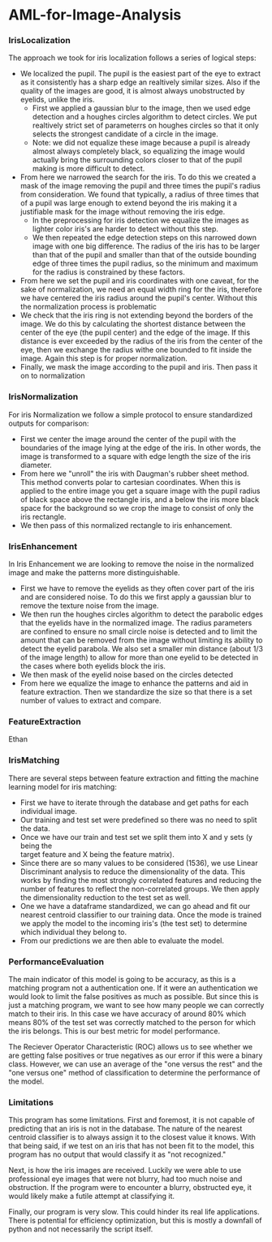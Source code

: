 # AML-for-Image-Analysis

### IrisLocalization

The approach we took for iris localization follows a series of logical steps:

- We localized the pupil. The pupil is the easiest part of the eye to extract 
as it consistently has a sharp edge an realtively similar sizes. Also if the 
quality of the images are good, it is almost always unobstructed by eyelids,
unlike the iris. 
  - First we applied a gaussian blur to the image, then we used edge detection
  and a houghes circles algorithm to detect circles. We put realtively strict 
  set of parameterrs on houghes circles so that it only selects the strongest 
  candidate of a circle in the image.
  - Note: we did not equalize these image because a pupil is already almost always 
  completely black, so equalizing the image would actually bring the surrounding
  colors closer to that of the pupil making is more difficult to detect.
- From here we narrowed the search for the iris. To do this we created a mask of the
image removing the pupil and three times the pupil's radius from consideration. 
We found that typically, a radius of three times that of a pupil was large enough 
to extend beyond the iris making it a justifiable mask for the image without 
removing the iris edge.
  - In the preprocessing for iris detection we equalize the images as lighter color 
  iris's are harder to detect without this step.
  - We then repeated the edge detection steps on this narrowed down image with one 
  big difference. The radius of the iris has to be larger than that of the pupil and 
  smaller than that of the outside bounding edge of three times the pupil radius,
  so the minimum and maximum for the radius is constrained by these factors.
- From here we set the pupil and iris coordinates with one caveat, for the sake
of normalization, we need an equal width ring for the iris, therefore we have centered
the iris radius around the pupil's center. Without this the normalization process
is problematic
- We check that the iris ring is not extending beyond the borders of the 
image. We do this by calculating the shortest distance between the center of the
eye (the pupil center) and the edge of the image. If this distance is ever exceeded 
by the radius of the iris from the center of the eye, then we exchange the radius 
withe one bounded to fit inside the image. Again this step is for proper 
normalization.
- Finally, we mask the image according to the pupil and iris. Then pass it on 
to normalization

### IrisNormalization

For iris Normalization we follow a simple protocol to ensure standardized outputs for
comparison:

- First we center the image around the center of the pupil with the boundaries of 
the image lying at the edge of the iris. In other words, the image is transformed 
to a square with edge length the size of the iris diameter.
- From here we "unroll" the iris with Daugman's rubber sheet method. This method
converts polar to cartesian coordinates. When this is applied to the entire image you
get a square image with the pupil radius of black space above the rectangle iris,
and a below the iris more black space for the background so we crop the image to
consist of only the iris rectangle.
- We then pass of this normalized rectangle to iris enhancement.

### IrisEnhancement

In Iris Enhancement we are looking to remove the noise in the normalized image
and make the patterns more distinguishable.

- First we have to remove the eyelids as they often cover part of the iris and 
are considered noise. To do this we first apply a gaussian blur to remove the 
texture noise from the image.
- We then run the houghes circles algorithm to detect the parabolic edges 
that the eyelids have in the normalized image. The radius parameters are confined
to ensure no small circle noise is detected and to limit the amount that can 
be removed from the image without limiting its ability to detect the eyelid
parabola. We also set a smaller min distance (about 1/3 of the image length)
to allow for more than one eyelid to be detected in the cases where both eyelids
block the iris.
- We then mask of the eyelid noise based on the circles detected
- From here we equalize the image to enhance the patterns and aid in feature 
extraction. Then we standardize the size so that there is a set number of values
to extract and compare.

### FeatureExtraction

Ethan

### IrisMatching

There are several steps between feature extraction and fitting the machine learning
model for iris matching:

- First we have to iterate through the database and get paths for each individual image. 
- Our training and test set were predefined so there was no need to split the data.
- Once we have our train and test set we split them into X and y sets (y being the  
target feature and X being the feature matrix).
- Since there are so many values to be considered (1536), we use Linear Discriminant analysis
to reduce the dimensionality of the data. This works by finding the most strongly correlated
features and reducing the number of features to reflect the non-correlated groups. We then
apply the dimensionality reduction to the test set as well.
- One we have a dataframe standardized, we can go ahead and fit our nearest centroid classifier
to our training data. Once the mode is trained we apply the model to the incoming iris's (the
test set) to determine which individual they belong to. 
- From our predictions we are then able to evaluate the model.

### PerformanceEvaluation

The main indicator of this model is going to be accuracy, as this is a matching program
not a authentication one. If it were an authentication we would look to limit the false
positives as much as possible. But since this is just a matching program, we want to see
how many people we can correctly match to their iris. In this case we have accuracy of around
80% which means 80% of the test set was correctly matched to the person for which the iris 
belongs. This is our best metric for model performance.

The Reciever Operator Characteristic (ROC) allows us to see whether we are getting false 
positives or true negatives as our error if this were a binary class. However, we can use 
an average of the "one versus the rest" and the "one versus one" method of classification
to determine the performance of the model.

### Limitations

This program has some limitations. First and foremost, it is not capable of predicting that 
an iris is not in the database. The nature of the nearest centroid classifier is to always
assign it to the closest value it knows. With that being said, if we test on an iris that
has not been fit to the model, this program has no output that would classify it as "not
recognized."

Next, is how the iris images are received. Luckily we were able to use professional eye 
images that were not blurry, had too much noise and obstruction. If the program were to 
encounter a blurry, obstructed eye, it would likely make a futile attempt at classifying it.

Finally, our program is very slow. This could hinder its real life applications. There is 
potential for efficiency optimization, but this is mostly a downfall of python and not
necessarily the script itself.
